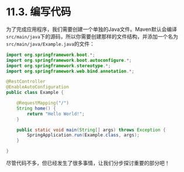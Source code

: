 # 11.3. 编写代码

为了完成应用程序，我们需要创建一个单独的Java文件。Maven默认会编译`src/main/java`下的源码，所以你需要创建那样的文件结构，并添加一个名为`src/main/java/Example.java`的文件：

```java
import org.springframework.boot.*;
import org.springframework.boot.autoconfigure.*;
import org.springframework.stereotype.*;
import org.springframework.web.bind.annotation.*;

@RestController
@EnableAutoConfiguration
public class Example {

    @RequestMapping("/")
    String home() {
        return "Hello World!";
    }

    public static void main(String[] args) throws Exception {
        SpringApplication.run(Example.class, args);
    }

}
```

尽管代码不多，但已经发生了很多事情，让我们分步探讨重要的部分吧！

